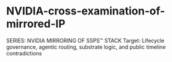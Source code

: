 # NVIDIA-cross-examination-of-mirrored-IP
SERIES: NVIDIA MIRRORING OF SSPS™ STACK  Target: Lifecycle governance, agentic routing, substrate logic, and public timeline contradictions
